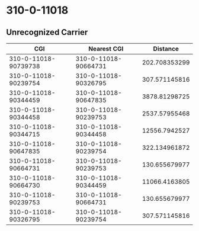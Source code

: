 # 310-0-11018
## Unrecognized Carrier


| CGI | Nearest CGI | Distance |
|-----|-------------|----------|
| 310-0-11018-90739738 | 310-0-11018-90664731 | 202.708353299 |
| 310-0-11018-90239754 | 310-0-11018-90326795 | 307.571145816 |
| 310-0-11018-90344459 | 310-0-11018-90647835 | 3878.81298725 |
| 310-0-11018-90344458 | 310-0-11018-90239753 | 2537.57955468 |
| 310-0-11018-90344715 | 310-0-11018-90344458 | 12556.7942527 |
| 310-0-11018-90647835 | 310-0-11018-90239754 | 322.134961872 |
| 310-0-11018-90664731 | 310-0-11018-90239753 | 130.655679977 |
| 310-0-11018-90664730 | 310-0-11018-90344459 | 11066.4163805 |
| 310-0-11018-90239753 | 310-0-11018-90664731 | 130.655679977 |
| 310-0-11018-90326795 | 310-0-11018-90239754 | 307.571145816 |
